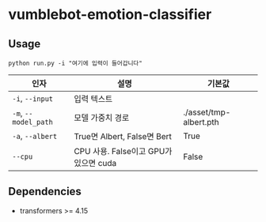 # vumblebot-emotion-classifier

## Usage
```
python run.py -i "여기에 입력이 들어갑니다"
```

인자 | 설명 | 기본값
--- | --- | ---
`-i`, `--input` | 입력 텍스트 | 
`-m`, `--model_path` | 모델 가중치 경로 | ./asset/tmp-albert.pth
`-a`, `--albert` | True면 Albert, False면 Bert | True
`--cpu` | CPU 사용. False이고 GPU가 있으면 cuda | False

## Dependencies
* transformers >= 4.15
